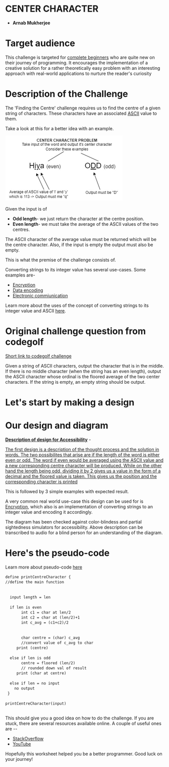 # CENTER CHARACTER  #

- **Arnab Mukherjee**

# Target audience #
This challenge is targeted for <u>complete beginners</u> who are quite new on their journey of programming. It encourages the implementation of a creative solution for a rather theoretically easy problem with an interesting approach with real-world applications to nurture the reader's curiosity


# Description of the Challenge #

The 'Finding the Centre' challenge requires us to find the centre of a given string of characters. These characters have an associated [ASCII](https://en.wikipedia.org/wiki/ASCII) value to them.

Take a look at this for a better idea with an example.

![l](challenge.jpg)

Given the input is of

- **Odd length**- we just return the character at the centre position.
- **Even length**- we must take the average of the ASCII values of the two centres.

The ASCII character of the average value must be returned which will be the centre character. Also, if the input is empty the output must also be empty.

This is what the premise of the challenge consists of.

Converting strings to its integer value has several use-cases. Some examples are-
- [Encryption](https://en.wikipedia.org/wiki/Encryption)
- [Data encoding](https://en.wikipedia.org/wiki/Character_encoding)
- [Electronic commiunication](https://en.wikipedia.org/wiki/Communications-electronics)

Learn more about the uses of the concept of converting strings to its integer value and ASCII [here](https://www.britannica.com/topic/code-communications).

# Original challenge question from codegolf #

[Short link to codegolf challenge](https://codegolf.stackexchange.com/questions/64599/find-the-center)

Given a string of ASCII characters, output the character that is in the middle. If there is no middle character (when the string has an even length), output the ASCII character whose ordinal is the floored average of the two center characters. If the string is empty, an empty string should be output.

# Let's start by making a design #

# Our design and diagram #



<u>**Description of design for Accessibility**</u> -

[The first design is a description of the thought process and the solution in words.
The two possibilites that arise are if the length of the word is either even or odd. The word if even would be averaged using the ASCII value and a new corresponding centre character will be produced. While on the other hand the length being odd, dividing it by 2 gives us a value in the form of a decimal and the floored value is taken. This gives us the position and the corresponding character is printed ](design02.jpg)

This is followed by 3 simple examples with expected result.

A very common real world use-case this design can be used for is [Encryption](https://en.wikipedia.org/wiki/Encryption), which also is an implementation of converting strings to an integer value and encoding it accordingly.

The diagram has been checked against color-blindess and partial sightedness simulators for accessibility. Above description can be transcribed to audio for a blind person for an understanding of the diagram.


# Here's the pseudo-code  #
Learn more about pseudo-code [here](https://www.geeksforgeeks.org/how-to-write-a-pseudo-code/)

```
define printCentreCharacter {
//define the main function


  input length = len
    
  if len is even 
       int c1 = char at len/2
       int c2 = char at (len/2)+1
       int c_avg = (c1+c2)/2
     
     
       char centre = (char) c_avg
       //convert value of c_avg to char
     print (centre)
     
  else if len is odd
       centre = floored (len/2)
       // rounded down val of result
     print (char at centre)
     
  else if len = no input
    no output
 }
     
printCentreCharacter(input)
     

```
This should give you a good idea on how to do the challenge. If you are stuck, there are several resources available online. A couple of useful ones are --
- [StackOverflow](https://stackoverflow.com/)
- [YouTube](https://www.youtube.com/)

Hopefully this worksheet helped you be a better programmer. Good luck on your journey!



